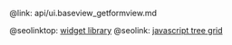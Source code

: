 @link: api/ui.baseview_getformview.md

@seolinktop: [widget library](https://webix.com)
@seolink: [javascript tree grid](https://webix.com/widget/treetable/)
